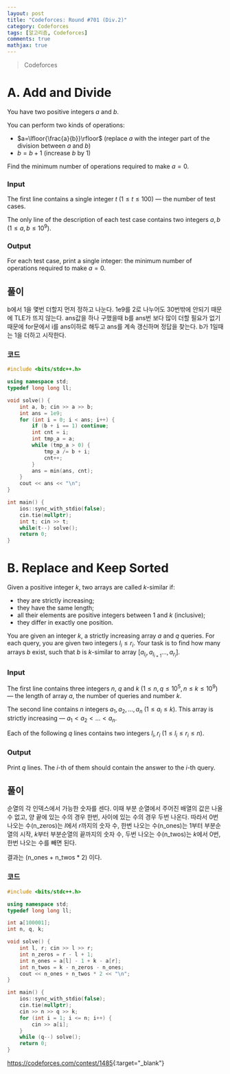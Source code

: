```yaml
---
layout: post
title: "Codeforces: Round #701 (Div.2)"
category: Codeforces
tags: [알고리즘, Codeforces]
comments: true
mathjax: true
---
```


> Codeforces

# A. Add and Divide

You have two positive integers $a$ and $b$.

You can perform two kinds of operations:

* $a=\lfloor{\frac{a}{b}}\rfloor$ (replace $a$ with the integer part of the division between $a$ and $b$)
* $b=b+1$ (increase $b$ by $1$)

Find the minimum number of operations required to make $a = 0$.

### Input
The first line contains a single integer $t$ $(1≤t≤100)$ — the number of test cases.

The only line of the description of each test case contains two integers $a,b$ $(1≤a,b≤10^9)$.

### Output
For each test case, print a single integer: the minimum number of operations required to make $a=0$.

## 풀이
b에서 1을 몇번 더할지 먼저 정하고 나눈다. 1e9를 2로 나누어도 30번밖에 안되기 때문에 TLE가 뜨지 않는다. ans값을 하나 구했을때 b를 ans번 보다 많이 더할 필요가 없기 때문에 for문에서 i를 ans이하로 해두고 ans를 계속 갱신하며 정답을 찾는다. b가 1일때는 1을 더하고 시작한다.

### 코드
```c++
#include <bits/stdc++.h>

using namespace std;
typedef long long ll;

void solve() {
    int a, b; cin >> a >> b;
    int ans = 1e9;
    for (int i = 0; i < ans; i++) {
        if (b + i == 1) continue;
        int cnt = i;
        int tmp_a = a;
        while (tmp_a > 0) {
            tmp_a /= b + i;
            cnt++;
        }
        ans = min(ans, cnt);
    }
    cout << ans << "\n";
}

int main() {
    ios::sync_with_stdio(false);
    cin.tie(nullptr);
    int t; cin >> t;
    while(t--) solve();
    return 0;
}

```

# B. Replace and Keep Sorted

Given a positive integer $k$, two arrays are called $k$-similar if:

* they are strictly increasing;
* they have the same length;
* all their elements are positive integers between $1$ and $k$ (inclusive);
* they differ in exactly one position. 

You are given an integer $k$, a strictly increasing array $a$ and $q$ queries. For each query, you are given two integers ${l_i}\le{r_i}$. Your task is to find how many arrays $b$ exist, such that $b$ is $k$-similar to array $[a_{l_i},a_{l_{i+1}}...,a_{r_i}]$.

### Input
The first line contains three integers $n$, $q$ and $k$ $(1≤n,q≤10^5, n≤k≤10^9)$ — the length of array $a$, the number of queries and number $k$.

The second line contains $n$ integers $a_1,a_2,...,a_n$ $(1≤a_i≤k)$. This array is strictly increasing  — $a_1 < a_2 < ... < a_n$.

Each of the following $q$ lines contains two integers $l_i, r_i$ $(1≤l_i≤r_i≤n)$.

### Output
Print $q$ lines. The $i$-th of them should contain the answer to the $i$-th query.

## 풀이
순열의 각 인덱스에서 가능한 숫자를 센다. 이때 부분 순열에서 주어진 배열의 값은 나올 수 없고, 양 끝에 있는 수의 경우 한번, 사이에 있는 수의 경우 두번 나온다. 따라서 0번 나오는 수(n_zeros)는 $l$에서 $r$까지의 숫자 수, 한번 나오는 수(n_ones)는 1부터 부분순열의 시작, $k$부터 부분순열의 끝까지의 숫자 수, 두번 나오는 수(n_twos)는 $k$에서 0번, 한번 나오는 수를 빼면 된다.

결과는 (n_ones + n_twos * 2) 이다.

### 코드
```c++
#include <bits/stdc++.h>

using namespace std;
typedef long long ll;

int a[100001];
int n, q, k;

void solve() {
    int l, r; cin >> l >> r;
    int n_zeros = r - l + 1;
    int n_ones = a[l] - 1 + k - a[r];
    int n_twos = k - n_zeros - n_ones;
    cout << n_ones + n_twos * 2 << "\n";
}

int main() {
    ios::sync_with_stdio(false);
    cin.tie(nullptr);
    cin >> n >> q >> k;
    for (int i = 1; i <= n; i++) {
        cin >> a[i];
    }
    while (q--) solve();
    return 0;
}

```

<https://codeforces.com/contest/1485>{:target="_blank"}
